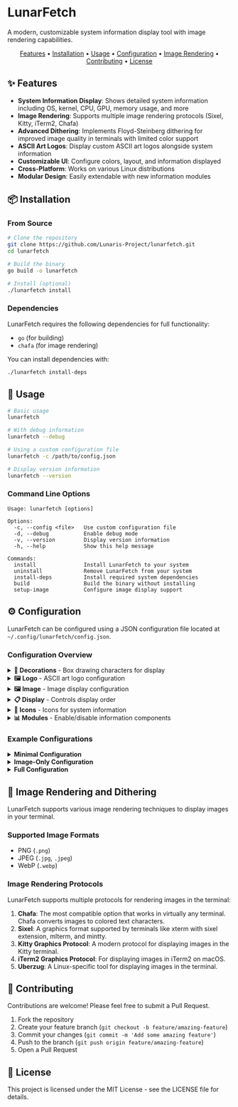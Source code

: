 # LunarFetch

A modern, customizable system information display tool with image rendering capabilities.

<div align="center">
<a href="#features">Features</a> •
<a href="#installation">Installation</a> •
<a href="#usage">Usage</a> •
<a href="#configuration">Configuration</a> •
<a href="#image-rendering-and-dithering">Image Rendering</a> •
<a href="#contributing">Contributing</a> •
<a href="#license">License</a>
</div>

## ✨ Features

- **System Information Display**: Shows detailed system information including OS, kernel, CPU, GPU, memory usage, and more
- **Image Rendering**: Supports multiple image rendering protocols (Sixel, Kitty, iTerm2, Chafa)
- **Advanced Dithering**: Implements Floyd-Steinberg dithering for improved image quality in terminals with limited color support
- **ASCII Art Logos**: Display custom ASCII art logos alongside system information
- **Customizable UI**: Configure colors, layout, and information displayed
- **Cross-Platform**: Works on various Linux distributions
- **Modular Design**: Easily extendable with new information modules

## 📦 Installation

### From Source

```bash
# Clone the repository
git clone https://github.com/Lunaris-Project/lunarfetch.git
cd lunarfetch

# Build the binary
go build -o lunarfetch

# Install (optional)
./lunarfetch install
```

### Dependencies

LunarFetch requires the following dependencies for full functionality:

- `go` (for building)
- `chafa` (for image rendering)

You can install dependencies with:

```bash
./lunarfetch install-deps
```

## 🚀 Usage

```bash
# Basic usage
lunarfetch

# With debug information
lunarfetch --debug

# Using a custom configuration file
lunarfetch -c /path/to/config.json

# Display version information
lunarfetch --version
```

### Command Line Options

```
Usage: lunarfetch [options]

Options:
  -c, --config <file>   Use custom configuration file
  -d, --debug           Enable debug mode
  -v, --version         Display version information
  -h, --help            Show this help message

Commands:
  install               Install LunarFetch to your system
  uninstall             Remove LunarFetch from your system
  install-deps          Install required system dependencies
  build                 Build the binary without installing
  setup-image           Configure image display support
```

## ⚙️ Configuration

LunarFetch can be configured using a JSON configuration file located at `~/.config/lunarfetch/config.json`.

### Configuration Overview

<details>
<summary><b>🔳 Decorations</b> - Box drawing characters for display</summary>

```json
"decorations": {
  "topLeft": "╭",
  "topRight": "╮",
  "bottomLeft": "╰",
  "bottomRight": "╯",
  "topEdge": "─",
  "bottomEdge": "─",
  "leftEdge": "│",
  "rightEdge": "│",
  "separator": ": "
}
```

**Alternative styles:**

- Regular box: `"topLeft": "┌", "topRight": "┐", "bottomLeft": "└", "bottomRight": "┘"`
- Rounded box (shown above): `"topLeft": "╭", "topRight": "╮", "bottomLeft": "╰", "bottomRight": "╯"`
- Double line: `"topLeft": "╔", "topRight": "╗", "bottomLeft": "╚", "bottomRight": "╝", "topEdge": "═", "bottomEdge": "═", "leftEdge": "║", "rightEdge": "║"`

</details>

<details>
<summary><b>🖼️ Logo</b> - ASCII art logo configuration</summary>

```json
"logo": {
  "enableLogo": true,
  "type": "ascii",
  "content": "",
  "location": "center",
  "logoPath": "~/.config/lunarfetch/logos",
  "position": "side"
}
```

**Options:**

- `enableLogo`: Enable/disable logo display (`true` or `false`)
- `type`: Logo type (`"ascii"` or `"file"` to load from a file)
- `content`: Custom ASCII content (when type is `"ascii"`)
- `location`: Text alignment (`"center"`, `"left"`, or `"right"`)
- `logoPath`: Directory containing logo files
- `position`: Position relative to system info (`"side"` or `"above"`)

</details>

<details>
<summary><b>🖼️ Image</b> - Image display configuration</summary>

```json
"image": {
  "enableImage": true,
  "enabled": true,
  "random": true,
  "imagePath": "~/.config/lunarfetch/images",
  "width": 40,
  "height": 20,
  "renderMode": "block",
  "ditherMode": "floyd-steinberg",
  "terminalOutput": true,
  "displayMode": "block",
  "protocol": "chafa",
  "scale": 1,
  "offset": 2,
  "background": "transparent",
  "position": "side"
}
```

**Options:**

- `enableImage`/`enabled`: Enable/disable image display (`true` or `false`)
- `random`: Randomly select an image from the `imagePath` directory (`true` or `false`)
- `imagePath`: Path to image file or directory (for random selection)
- `width`/`height`: Dimensions in terminal characters
- `renderMode`: Image rendering detail level:
  - `"detailed"`: Highest quality rendering with maximum detail
  - `"simple"`: Simplified rendering with less detail
  - `"block"`: Uses block characters for better terminal compatibility
  - `"ascii"`: Converts image to ASCII characters only
- `ditherMode`: Dithering algorithm:
  - `"none"`: No dithering applied
  - `"floyd-steinberg"`: Floyd-Steinberg dithering for better color representation
- `terminalOutput`: Output to terminal directly (`true` or `false`)
- `displayMode`: How to display the image:
  - `"auto"`: Automatically select the best display mode
  - `"block"`: Use block characters for display
  - `"ascii"`: Use ASCII characters only
- `protocol`: Image display protocol:
  - `"auto"`: Auto-detect the best protocol for your terminal
  - `"sixel"`: For terminals with Sixel support (like xterm with sixel extension)
  - `"kitty"`: For Kitty terminal using its graphics protocol
  - `"iterm2"`: For iTerm2 terminal on macOS
  - `"chafa"`: Uses the Chafa tool (most compatible option)
  - `"uberzug"`: Uses Überzug (Linux only)
- `scale`: Image scaling factor (integer)
- `offset`: Offset from terminal edge (integer)
- `background`: Background color (`"transparent"` or a color value)
- `position`: Position relative to system info (`"side"` or `"above"`)

</details>

<details>
<summary><b>📋 Display</b> - Controls display order</summary>

```json
"display": {
  "showLogoFirst": false,
  "showImageFirst": true
}
```

**Options:**

- `showLogoFirst`: When `true`, logo appears before system info
- `showImageFirst`: When `true`, image appears before system info

Note: If both are `true`, logo takes precedence.

</details>

<details>
<summary><b>🔣 Icons</b> - Icons for system information</summary>

```json
"icons": {
  "host": "󰒋",
  "user": "󰀄",
  "os": "󰣇",
  "kernel": "󰣇",
  "uptime": "󰔟",
  "terminal": "󰆍",
  "shell": "󰆍",
  "disk": "󰋊",
  "memory": "󰍛",
  "packages": "󰏗",
  "battery": "󰂄",
  "gpu": "󰢮",
  "cpu": "󰘚",
  "resolution": "󰍹",
  "de": "󰧨",
  "wm_theme": "󰏘",
  "theme": "󰔯",
  "icons": "󰀻"
}
```

You can also use emoji instead of Nerd Font icons:

```json
"icons": {
  "host": "🏠",
  "user": "👤",
  "os": "🐧",
  "kernel": "🧠",
  "uptime": "⏱️",
  "terminal": "💻",
  "shell": "🐚",
  "disk": "💾",
  "memory": "🧮",
  "packages": "📦",
  "battery": "🔋",
  "gpu": "🎮",
  "cpu": "⚙️",
  "resolution": "🖥️",
  "de": "🖼️",
  "wm_theme": "🎨",
  "theme": "🎭",
  "icons": "🔍"
}
```

</details>

<details>
<summary><b>📊 Modules</b> - Enable/disable information components</summary>

```json
"modules": {
  "show_user": true,
  "show_cpu": true,
  "show_gpu": true,
  "show_uptime": true,
  "show_shell": true,
  "show_memory": true,
  "show_packages": true,
  "show_os": true,
  "show_host": true,
  "show_kernel": true,
  "show_battery": true,
  "show_disk": true,
  "show_resolution": true,
  "show_de": true,
  "show_wm_theme": true,
  "show_theme": true,
  "show_icons": true,
  "show_terminal": true
}
```

Set any option to `false` to hide that specific information.

</details>

### Example Configurations

<details>
<summary><b>Minimal Configuration</b></summary>

```json
{
  "decorations": {
    "topLeft": "┌", "topRight": "┐",
    "bottomLeft": "└", "bottomRight": "┘",
    "topEdge": "─", "bottomEdge": "─",
    "leftEdge": "│", "rightEdge": "│",
    "separator": ": "
  },
  "logo": {
    "enableLogo": false
  },
  "modules": {
    "show_user": true,
    "show_os": true,
    "show_kernel": true,
    "show_uptime": true,
    "show_packages": true,
    "show_memory": true
  }
}
```

</details>

<details>
<summary><b>Image-Only Configuration</b></summary>

```json
{
  "decorations": {
    "topLeft": "┌", "topRight": "┐",
    "bottomLeft": "└", "bottomRight": "┘",
    "topEdge": "─", "bottomEdge": "─",
    "leftEdge": "│", "rightEdge": "│",
    "separator": ": "
  },
  "logo": {
    "enableLogo": false
  },
  "image": {
    "enableImage": true,
    "random": true,
    "imagePath": "~/.config/lunarfetch/images",
    "width": 40,
    "height": 20,
    "protocol": "chafa",
    "position": "side"
  },
  "modules": {
    "show_user": true,
    "show_os": true,
    "show_kernel": true,
    "show_uptime": true,
    "show_packages": true,
    "show_memory": true
  }
}
```

</details>

<details>
<summary><b>Full Configuration</b></summary>

```json
{
  "decorations": {
    "topLeft": "╭",
    "topRight": "╮",
    "bottomLeft": "╰",
    "bottomRight": "╯",
    "topEdge": "─",
    "bottomEdge": "─",
    "leftEdge": "│",
    "rightEdge": "│",
    "separator": ": "
  },
  "logo": {
    "enableLogo": true,
    "type": "ascii",
    "content": "",
    "location": "center",
    "logoPath": "~/.config/lunarfetch/logos",
    "position": "side"
  },
  "image": {
    "enableImage": true,
    "enabled": true,
    "random": true,
    "imagePath": "~/.config/lunarfetch/images",
    "width": 40,
    "height": 20,
    "renderMode": "block",
    "ditherMode": "floyd-steinberg",
    "terminalOutput": true,
    "displayMode": "block",
    "protocol": "chafa",
    "scale": 1,
    "offset": 2,
    "background": "transparent",
    "position": "side"
  },
  "display": {
    "showLogoFirst": false,
    "showImageFirst": true
  },
  "icons": {
    "host": "󰒋",
    "user": "󰀄",
    "os": "󰣇",
    "kernel": "󰣇",
    "uptime": "󰔟",
    "terminal": "󰆍",
    "shell": "󰆍",
    "disk": "󰋊",
    "memory": "󰍛",
    "packages": "󰏗",
    "battery": "󰂄",
    "gpu": "󰢮",
    "cpu": "󰘚",
    "resolution": "󰍹",
    "de": "󰧨",
    "wm_theme": "󰏘",
    "theme": "󰔯",
    "icons": "󰀻"
  },
  "modules": {
    "show_user": true,
    "show_cpu": true,
    "show_gpu": true,
    "show_uptime": true,
    "show_shell": true,
    "show_memory": true,
    "show_packages": true,
    "show_os": true,
    "show_host": true,
    "show_kernel": true,
    "show_battery": true,
    "show_disk": true,
    "show_resolution": true,
    "show_de": true,
    "show_wm_theme": true,
    "show_theme": true,
    "show_icons": true,
    "show_terminal": true
  }
}
```

</details>

## 🎨 Image Rendering and Dithering

LunarFetch supports various image rendering techniques to display images in your terminal.

### Supported Image Formats

- PNG (`.png`)
- JPEG (`.jpg`, `.jpeg`)
- WebP (`.webp`)

### Image Rendering Protocols

LunarFetch supports multiple protocols for rendering images in the terminal:

1. **Chafa**: The most compatible option that works in virtually any terminal. Chafa converts images to colored text characters.
2. **Sixel**: A graphics format supported by terminals like xterm with sixel extension, mlterm, and mintty.
3. **Kitty Graphics Protocol**: A modern protocol for displaying images in the Kitty terminal.
4. **iTerm2 Graphics Protocol**: For displaying images in iTerm2 on macOS.
5. **Uberzug**: A Linux-specific tool for displaying images in the terminal.

## 🤝 Contributing

Contributions are welcome! Please feel free to submit a Pull Request.

1. Fork the repository
2. Create your feature branch (`git checkout -b feature/amazing-feature`)
3. Commit your changes (`git commit -m 'Add some amazing feature'`)
4. Push to the branch (`git push origin feature/amazing-feature`)
5. Open a Pull Request

## 📄 License

This project is licensed under the MIT License - see the LICENSE file for details.

